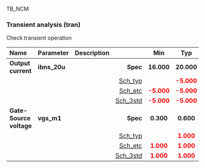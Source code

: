 TB_NCM

### Transient analysis (tran)

Check transient operation



|**Name**|**Parameter**|**Description**| |**Min**|**Typ**|**Max**| Unit|
|:---|:---|:---|---:|:---:|:---:|:---:| ---:|
|**Output current**|**ibns\_20u** || **Spec**  | **16.000** | **20.000** | **24.000** | **uA** |
| | | |<a href='results/tran_Sch_typical.html'>Sch_typ</a>| | <span style='color:red'>**-5.000**</span> |  | |
| | | |<a href='results/tran_Sch_etc.html'>Sch_etc</a>|<span style='color:red'>**-5.000**</span> | <span style='color:red'>**-5.000**</span> | <span style='color:red'>**-5.000**</span> | |
| | | |<a href='results/tran_Sch_mc.html'>Sch_3std</a>|<span style='color:red'>**-5.000**</span> | <span style='color:red'>**-5.000**</span> | <span style='color:red'>**-5.000**</span> | |
|**Gate-Source voltage**|**vgs\_m1** || **Spec**  | **0.300** | **0.600** | **0.700** | **V** |
| | | |<a href='results/tran_Sch_typical.html'>Sch_typ</a>| | <span style='color:red'>**1.000**</span> |  | |
| | | |<a href='results/tran_Sch_etc.html'>Sch_etc</a>|<span style='color:red'>**1.000**</span> | <span style='color:red'>**1.000**</span> | <span style='color:red'>**1.000**</span> | |
| | | |<a href='results/tran_Sch_mc.html'>Sch_3std</a>|<span style='color:red'>**1.000**</span> | <span style='color:red'>**1.000**</span> | <span style='color:red'>**1.000**</span> | |

